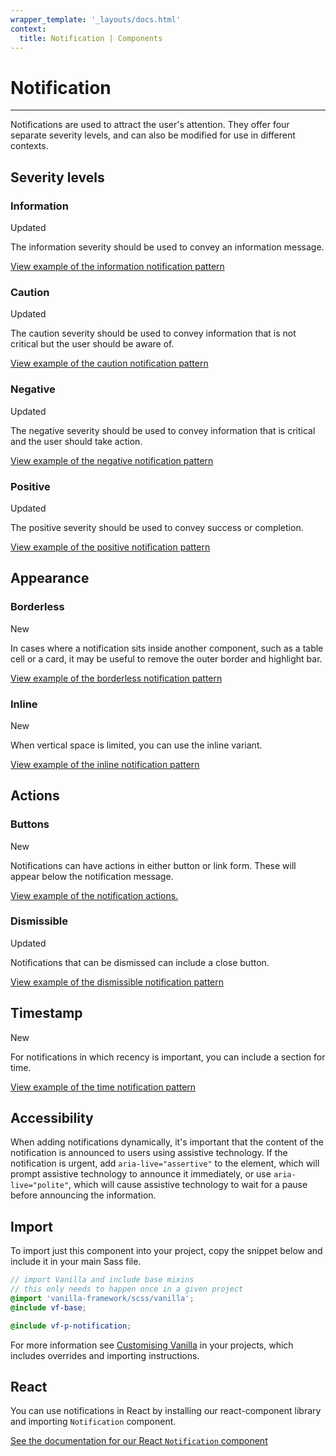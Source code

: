 ```yaml
---
wrapper_template: '_layouts/docs.html'
context:
  title: Notification | Components
---
```


# Notification

<hr>

Notifications are used to attract the user's attention. They offer four separate severity levels, and can also be modified for use in different contexts.

## Severity levels

### Information

<span class="p-label--updated">Updated</span>

The information severity should be used to convey an information message.

<div class="embedded-example"><a href="/docs/examples/patterns/notifications/information/" class="js-example">
View example of the information notification pattern
</a></div>

### Caution

<span class="p-label--updated">Updated</span>

The caution severity should be used to convey information that is not critical but the user should be aware of.

<div class="embedded-example"><a href="/docs/examples/patterns/notifications/caution/" class="js-example">
View example of the caution notification pattern
</a></div>

### Negative

<span class="p-label--updated">Updated</span>

The negative severity should be used to convey information that is critical and the user should take action.

<div class="embedded-example"><a href="/docs/examples/patterns/notifications/negative/" class="js-example">
View example of the negative notification pattern
</a></div>

### Positive

<span class="p-label--updated">Updated</span>

The positive severity should be used to convey success or completion.

<div class="embedded-example"><a href="/docs/examples/patterns/notifications/positive/" class="js-example">
View example of the positive notification pattern
</a></div>

## Appearance

### Borderless

<span class="p-label--new">New</span>

In cases where a notification sits inside another component, such as a table cell or a card, it may be useful to remove the outer border and highlight bar.

<div class="embedded-example"><a href="/docs/examples/patterns/notifications/borderless/" class="js-example">
View example of the borderless notification pattern
</a></div>

### Inline

<span class="p-label--new">New</span>

When vertical space is limited, you can use the inline variant.

<div class="embedded-example"><a href="/docs/examples/patterns/notifications/inline/" class="js-example">
View example of the inline notification pattern
</a></div>

## Actions

### Buttons

<span class="p-label--new">New</span>

Notifications can have actions in either button or link form. These will appear below the notification message.

<div class="embedded-example"><a href="/docs/examples/patterns/notifications/action/" class="js-example">
View example of the notification actions.
</a></div>

### Dismissible

<span class="p-label--updated">Updated</span>

Notifications that can be dismissed can include a close button.

<div class="embedded-example"><a href="/docs/examples/patterns/notifications/dismissible/" class="js-example">
View example of the dismissible notification pattern
</a></div>

## Timestamp

<span class="p-label--new">New</span>

For notifications in which recency is important, you can include a section for time.

<div class="embedded-example"><a href="/docs/examples/patterns/notifications/timestamp/" class="js-example">
View example of the time notification pattern
</a></div>

## Accessibility

When adding notifications dynamically, it's important that the content of the notification is announced to users using assistive technology. If the notification is urgent, add `aria-live="assertive"` to the element, which will prompt assistive technology to announce it immediately, or use `aria-live="polite"`, which will cause assistive technology to wait for a pause before announcing the information.

## Import

To import just this component into your project, copy the snippet below and include it in your main Sass file.

```scss
// import Vanilla and include base mixins
// this only needs to happen once in a given project
@import 'vanilla-framework/scss/vanilla';
@include vf-base;

@include vf-p-notification;
```

For more information see [Customising Vanilla](/docs/customising-vanilla/) in your projects, which includes overrides and importing instructions.

## React

You can use notifications in React by installing our react-component library and importing `Notification` component.

[See the documentation for our React `Notification` component](https://canonical-web-and-design.github.io/react-components/?path=/docs/notification--default-story#notification)
